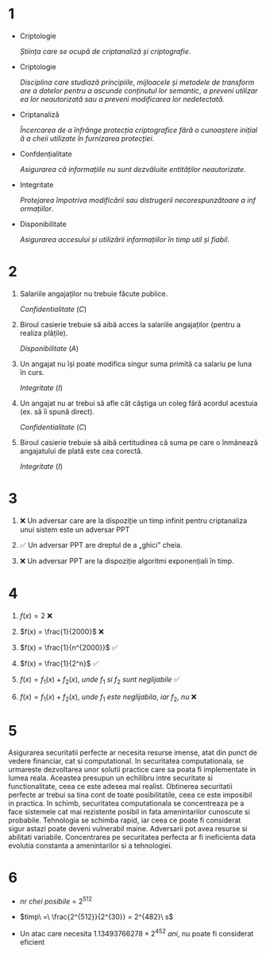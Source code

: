 # 1

- Criptologie

    $Știința\ care\ se\ ocupă\ de\ criptanaliză\ și\ criptografie.$

- Criptologie

    $Disciplina\ care\ studiază\ principiile,\ mijloacele\ și\ metodele\ de\ transformare\ a\ datelor\ pentru\ a\ ascunde\ conținutul\ lor\ semantic,\ a\ preveni\ utilizarea\ lor\ neautorizată\ sau\ a\ preveni\ modificarea\ lor\ nedetectată.$

- Criptanaliză

    $Încercarea\ de\ a\ înfrânge\ protecția\ criptografice\ fără\ o\ cunoaștere\ inițială\ a\ cheii\ utilizate\ în\ furnizarea\ protecției.$

- Confdențialitate

    $Asigurarea\ că\ informațiile\ nu\ sunt\ dezvăluite\ entităților\ neautorizate.$

- Integritate

    $Protejarea\ împotriva\ modificării\ sau\ distrugerii\ necorespunzătoare\ a\ informațiilor.$

- Disponibilitate

    $Asigurarea\ accesului\ și\ utilizării\ informațiilor\ în\ timp\ util\ și\ fiabil.$

# 2

1. Salariile angajaților nu trebuie făcute publice.

    $Confidentialitate\ (C)$

2. Biroul casierie trebuie să aibă acces la salariile angajaților (pentru a realiza plățile).

    $Disponibilitate\ (A)$

3. Un angajat nu își poate modifica singur suma primită ca salariu pe luna în curs.

    $Integritate\ (I)$

4. Un angajat nu ar trebui să afle cât câștiga un coleg fără acordul acestuia (ex. să îi spună direct).

    $Confidentialitate\ (C)$

5. Biroul casierie trebuie să aibă certitudinea că suma pe care o înmânează angajatului de plată este cea corectă.

    $Integritate\ (I)$

# 3

1. :x: Un adversar care are la dispoziție un timp infinit pentru criptanaliza unui sistem este un
adversar PPT

2. :white_check_mark: Un adversar PPT are dreptul de a „ghici” cheia.

3. :x: Un adversar PPT are la dispoziție algoritmi exponențiali în timp.

# 4

1. $f(x) = 2$ :x:

2. $f(x) = \frac{1}{2000}$ :x:

3. $f(x) = \frac{1}{n^{2000}}$ :white_check_mark:

4. $f(x) = \frac{1}{2^n}$ :white_check_mark:

5. $f(x) = f_1(x) + f_2(x),\ unde\ f_1\ si\ f_2\ sunt\ neglijabile$ :white_check_mark:

6. $f(x) = f_1(x) + f_2(x),\ unde\ f_1\ este\ neglijabila,\ iar\ f_2,\ nu$ :x:

# 5

Asigurarea securitatii perfecte ar necesita resurse imense, atat din punct de vedere financiar, cat si computational. In securitatea computationala, se urmareste dezvoltarea unor solutii practice care sa poata fi implementate in lumea reala. Aceastea presupun un echilibru intre securitate si functionalitate, ceea ce este adesea mai realist. Obtinerea securitatii perfecte ar trebui sa tina cont de toate posibilitatile, ceea ce este imposibil in practica. In schimb, securitatea computationala se concentreaza pe a face sistemele cat mai rezistente posibil in fata amenintarilor cunoscute si probabile. Tehnologia se schimba rapid, iar ceea ce poate fi considerat sigur astazi poate deveni vulnerabil maine. Adversarii pot avea resurse si abilitati variabile. Concentrarea pe securitatea perfecta ar fi ineficienta data evolutia constanta a amenintarilor si a tehnologiei.

# 6

- $nr\ chei\ posibile\ =\ 2^{512}$

- $timp\ =\ \frac{2^{512}}{2^{30}} = 2^{482}\ s$

- Un atac care necesita $1.13493766278\times2^{452}\ ani$, nu poate fi considerat eficient
